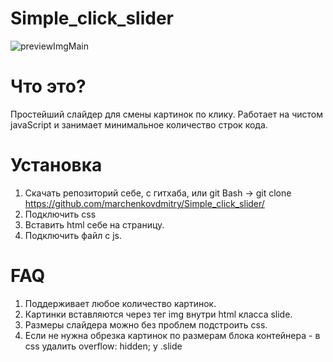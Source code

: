 # Simple_click_slider

![previewImgMain](https://github.com/marchenkovdmitry/Simple_click_slider/blob/master/preview.JPG?raw=true "")


Что это?
========================

Простейший слайдер для смены картинок по клику. Работает на чистом javaScript и занимает минимальное количество строк кода.


Установка
========================

1. Скачать репозиторий себе, с гитхаба, или git Bash -> git clone https://github.com/marchenkovdmitry/Simple_click_slider/
2. Подключить css
2. Вставить html себе на страницу.
3. Подключить файл с js.


FAQ
========================

1. Поддерживает любое количество картинок.
2. Картинки вставляются через тег img внутри html класса slide.
3. Размеры слайдера можно без проблем подстроить css.
4. Если не нужна обрезка картинок по размерам блока контейнера - в css удалить  overflow: hidden; у .slide


